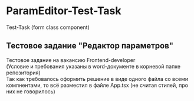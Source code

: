 # ParamEditor-Test-Task
Test-Task (form class component)  

## Тестовое задание "Редактор параметров"  
Тестовое задание на вакансию Frontend-developer  
(Условие и требования указаны в word-документе в корневой папке репозитория)  
Так как требовалось оформить решение в виде одного файла со всеми компнентами, то всё разместил в файле App.tsx (не считая стилей, про них не говорилось)

